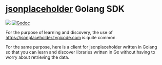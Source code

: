 # [jsonplaceholder](https://jsonplaceholder.typicode.com) Golang SDK

[![](https://github.com/SkYNewZ/jsonplaceholder/workflows/Push/badge.svg)](https://github.com/SkYNewZ/jsonplaceholder/actions)
[![Godoc](https://pkg.go.dev/badge/github.com/SkYNewZ/jsonplaceholder)](https://pkg.go.dev/github.com/SkYNewZ/jsonplaceholder)

For the purpose of learning and discovery, the use of https://jsonplaceholder.typicode.com is quite common.

For the same purpose, here is a client for jsonplaceholder written in Golang so that you can learn and discover
libraries written in Go without having to worry about retrieving the data.
